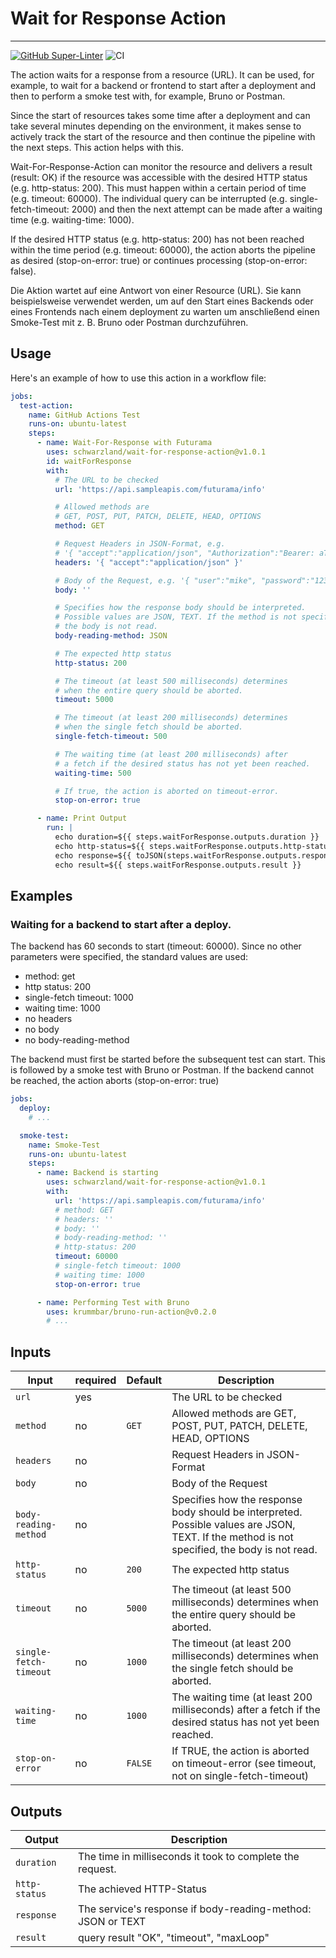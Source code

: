 # Wait for Response Action

---

[![GitHub Super-Linter](https://github.com/schwarzland/wait-for-response-action/actions/workflows/linter.yml/badge.svg)](https://github.com/super-linter/super-linter)
![CI](https://github.com/schwarzland/wait-for-response-action/actions/workflows/ci.yml/badge.svg)

The action waits for a response from a resource (URL). It can be used, for
example, to wait for a backend or frontend to start after a deployment and then
to perform a smoke test with, for example, Bruno or Postman.

Since the start of resources takes some time after a deployment and can take
several minutes depending on the environment, it makes sense to actively track
the start of the resource and then continue the pipeline with the next steps.
This action helps with this.

Wait-For-Response-Action can monitor the resource and delivers a result (result:
OK) if the resource was accessible with the desired HTTP status (e.g.
http-status: 200). This must happen within a certain period of time (e.g.
timeout: 60000). The individual query can be interrupted (e.g.
single-fetch-timeout: 2000) and then the next attempt can be made after a
waiting time (e.g. waiting-time: 1000).

If the desired HTTP status (e.g. http-status: 200) has not been reached within
the time period (e.g. timeout: 60000), the action aborts the pipeline as desired
(stop-on-error: true) or continues processing (stop-on-error: false).

Die Aktion wartet auf eine Antwort von einer Resource (URL). Sie kann
beispielsweise verwendet werden, um auf den Start eines Backends oder eines
Frontends nach einem deployment zu warten um anschließend einen Smoke-Test mit
z. B. Bruno oder Postman durchzuführen.

## Usage

Here's an example of how to use this action in a workflow file:

```yaml
jobs:
  test-action:
    name: GitHub Actions Test
    runs-on: ubuntu-latest
    steps:
      - name: Wait-For-Response with Futurama
        uses: schwarzland/wait-for-response-action@v1.0.1
        id: waitForResponse
        with:
          # The URL to be checked
          url: 'https://api.sampleapis.com/futurama/info'

          # Allowed methods are
          # GET, POST, PUT, PATCH, DELETE, HEAD, OPTIONS
          method: GET

          # Request Headers in JSON-Format, e.g.
          # '{ "accept":"application/json", "Authorization":"Bearer: aToken" }'
          headers: '{ "accept":"application/json" }'

          # Body of the Request, e.g. '{ "user":"mike", "password":"123abc" }'
          body: ''

          # Specifies how the response body should be interpreted.
          # Possible values are JSON, TEXT. If the method is not specified,
          # the body is not read.
          body-reading-method: JSON

          # The expected http status
          http-status: 200

          # The timeout (at least 500 milliseconds) determines
          # when the entire query should be aborted.
          timeout: 5000

          # The timeout (at least 200 milliseconds) determines
          # when the single fetch should be aborted.
          single-fetch-timeout: 500

          # The waiting time (at least 200 milliseconds) after
          # a fetch if the desired status has not yet been reached.
          waiting-time: 500

          # If true, the action is aborted on timeout-error.
          stop-on-error: true

      - name: Print Output
        run: |
          echo duration=${{ steps.waitForResponse.outputs.duration }}
          echo http-status=${{ steps.waitForResponse.outputs.http-status }}
          echo response=${{ toJSON(steps.waitForResponse.outputs.response) }}
          echo result=${{ steps.waitForResponse.outputs.result }}
```

## Examples

### Waiting for a backend to start after a deploy.

The backend has 60 seconds to start (timeout: 60000). Since no other parameters
were specified, the standard values are used:

- method: get
- http status: 200
- single-fetch timeout: 1000
- waiting time: 1000
- no headers
- no body
- no body-reading-method

The backend must first be started before the subsequent test can start. This is
followed by a smoke test with Bruno or Postman. If the backend cannot be
reached, the action aborts (stop-on-error: true)

```yaml
jobs:
  deploy:
    # ...

  smoke-test:
    name: Smoke-Test
    runs-on: ubuntu-latest
    steps:
      - name: Backend is starting
        uses: schwarzland/wait-for-response-action@v1.0.1
        with:
          url: 'https://api.sampleapis.com/futurama/info'
          # method: GET
          # headers: ''
          # body: ''
          # body-reading-method: ''
          # http-status: 200
          timeout: 60000
          # single-fetch timeout: 1000
          # waiting time: 1000
          stop-on-error: true

      - name: Performing Test with Bruno
        uses: krummbar/bruno-run-action@v0.2.0
        # ...
```

## Inputs

| Input                  | required | Default | Description                                                                                                                                  |
| ---------------------- | -------- | ------- | -------------------------------------------------------------------------------------------------------------------------------------------- |
| `url`                  | yes      |         | The URL to be checked                                                                                                                        |
| `method`               | no       | `GET`   | Allowed methods are GET, POST, PUT, PATCH, DELETE, HEAD, OPTIONS                                                                             |
| `headers`              | no       |         | Request Headers in JSON-Format                                                                                                               |
| `body`                 | no       |         | Body of the Request                                                                                                                          |
| `body-reading-method`  | no       |         | Specifies how the response body should be interpreted. Possible values are JSON, TEXT. If the method is not specified, the body is not read. |
| `http-status`          | no       | `200`   | The expected http status                                                                                                                     |
| `timeout`              | no       | `5000`  | The timeout (at least 500 milliseconds) determines when the entire query should be aborted.                                                  |
| `single-fetch-timeout` | no       | `1000`  | The timeout (at least 200 milliseconds) determines when the single fetch should be aborted.                                                  |
| `waiting-time`         | no       | `1000`  | The waiting time (at least 200 milliseconds) after a fetch if the desired status has not yet been reached.                                   |
| `stop-on-error`        | no       | `FALSE` | If TRUE, the action is aborted on timeout-error (see timeout, not on single-fetch-timeout)                                                   |

## Outputs

| Output        | Description                                                 |
| ------------- | ----------------------------------------------------------- |
| `duration`    | The time in milliseconds it took to complete the request.   |
| `http-status` | The achieved HTTP-Status                                    |
| `response`    | The service's response if body-reading-method: JSON or TEXT |
| `result`      | query result "OK", "timeout", "maxLoop"                     |
